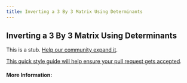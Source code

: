 ```yaml
---
title: Inverting a 3 By 3 Matrix Using Determinants
---
```

## Inverting a 3 By 3 Matrix Using Determinants

This is a stub. [Help our community expand it](https://github.com/freecodecamp/guides/tree/master/src/pages/articles/math/inverting-a-3-by-3-matrix-using-determinants/index.md).

[This quick style guide will help ensure your pull request gets accepted](https://github.com/freecodecamp/guides/blob/master/README.md).

<!-- The article goes here, in GitHub-flavored Markdown. Feel free to add YouTube videos, images, and CodePen/JSBin embeds  -->

#### More Information:
<!-- Please add any articles you think might be helpful to read before writing the article -->


